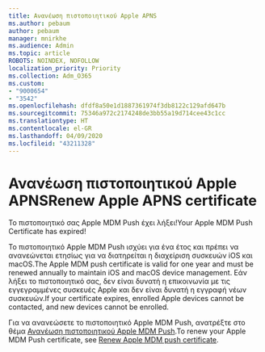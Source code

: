 ```yaml
---
title: Ανανέωση πιστοποιητικού Apple APNS
ms.author: pebaum
author: pebaum
manager: mnirkhe
ms.audience: Admin
ms.topic: article
ROBOTS: NOINDEX, NOFOLLOW
localization_priority: Priority
ms.collection: Adm_O365
ms.custom:
- "9000654"
- "3542"
ms.openlocfilehash: dfdf8a50e1d1887361974f3db8122c129afd647b
ms.sourcegitcommit: 75346a972c2174248de3bb55a19d714cee43c1cc
ms.translationtype: HT
ms.contentlocale: el-GR
ms.lasthandoff: 04/09/2020
ms.locfileid: "43211328"
---
```

# <a name="renew-apple-apns-certificate"></a><span data-ttu-id="51ea7-102">Ανανέωση πιστοποιητικού Apple APNS</span><span class="sxs-lookup"><span data-stu-id="51ea7-102">Renew Apple APNS certificate</span></span>

<span data-ttu-id="51ea7-103">Το πιστοποιητικό σας Apple MDM Push έχει λήξει!</span><span class="sxs-lookup"><span data-stu-id="51ea7-103">Your Apple MDM Push Certificate has expired!</span></span>

<span data-ttu-id="51ea7-104">Το πιστοποιητικό Apple MDM Push ισχύει για ένα έτος και πρέπει να ανανεώνεται ετησίως για να διατηρείται η διαχείριση συσκευών iOS και macOS.</span><span class="sxs-lookup"><span data-stu-id="51ea7-104">The Apple MDM push certificate is valid for one year and must be renewed annually to maintain iOS and macOS device management.</span></span> <span data-ttu-id="51ea7-105">Εάν λήξει το πιστοποιητικό σας, δεν είναι δυνατή η επικοινωνία με τις εγγεγραμμένες συσκευές Apple και δεν είναι δυνατή η εγγραφή νέων συσκευών.</span><span class="sxs-lookup"><span data-stu-id="51ea7-105">If your certificate expires, enrolled Apple devices cannot be contacted, and new devices cannot be enrolled.</span></span>

<span data-ttu-id="51ea7-106">Για να ανανεώσετε το πιστοποιητικό Apple MDM Push, ανατρέξτε στο θέμα [Ανανέωση πιστοποιητικού Apple MDM Push](https://docs.microsoft.com/intune/enrollment/apple-mdm-push-certificate-get#renew-apple-mdm-push-certificate).</span><span class="sxs-lookup"><span data-stu-id="51ea7-106">To renew your Apple MDM Push certificate, see [Renew Apple MDM push certificate](https://docs.microsoft.com/intune/enrollment/apple-mdm-push-certificate-get#renew-apple-mdm-push-certificate).</span></span>
